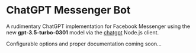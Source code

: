 # ChatGPT Messenger Bot
 A rudimentary ChatGPT implementation for Facebook Messenger using the new **gpt-3.5-turbo-0301** model via the [chatgpt](https://www.npmjs.com/package/chatgpt) Node.js client.
 
 Configurable options and proper documentation coming soon...

